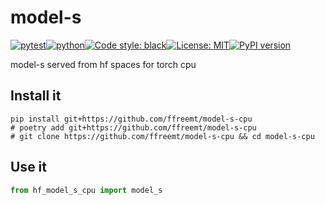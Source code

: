 # model-s
[![pytest](https://github.com/ffreemt/model-s-cpu/actions/workflows/routine-tests.yml/badge.svg)](https://github.com/ffreemt/model-s-cpu/actions)[![python](https://img.shields.io/static/v1?label=python+&message=3.8%2B&color=blue)](https://www.python.org/downloads/)[![Code style: black](https://img.shields.io/badge/code%20style-black-000000.svg)](https://github.com/psf/black)[![License: MIT](https://img.shields.io/badge/License-MIT-yellow.svg)](https://opensource.org/licenses/MIT)[![PyPI version](https://badge.fury.io/py/hf_model_s_cpu.svg)](https://badge.fury.io/py/hf_model_s_cpu)

model-s served from hf spaces for torch cpu

## Install it

```shell
pip install git+https://github.com/ffreemt/model-s-cpu
# poetry add git+https://github.com/ffreemt/model-s-cpu
# git clone https://github.com/ffreemt/model-s-cpu && cd model-s-cpu
```

## Use it
```python
from hf_model_s_cpu import model_s

```
